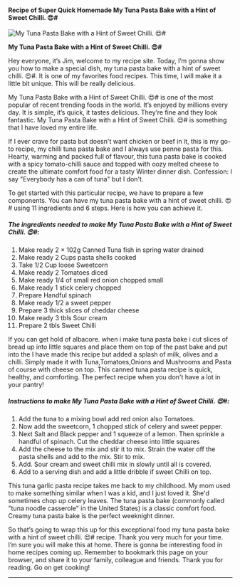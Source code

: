             

#### Recipe of Super Quick Homemade My Tuna Pasta Bake with a Hint of Sweet Chilli. 😍#

![My Tuna Pasta Bake with a Hint of Sweet Chilli. 😍#](https://img-global.cpcdn.com/recipes/d93e5202c74e8eac/751x532cq70/my-tuna-pasta-bake-with-a-hint-of-sweet-chilli-%f0%9f%98%8d-recipe-main-photo.jpg)

**My Tuna Pasta Bake with a Hint of Sweet Chilli. 😍#**

Hey everyone, it’s Jim, welcome to my recipe site. Today, I’m gonna show you how to make a special dish, my tuna pasta bake with a hint of sweet chilli. 😍#. It is one of my favorites food recipes. This time, I will make it a little bit unique. This will be really delicious.

My Tuna Pasta Bake with a Hint of Sweet Chilli. 😍# is one of the most popular of recent trending foods in the world. It’s enjoyed by millions every day. It is simple, it’s quick, it tastes delicious. They’re fine and they look fantastic. My Tuna Pasta Bake with a Hint of Sweet Chilli. 😍# is something that I have loved my entire life.

If I ever crave for pasta but doesn't want chicken or beef in it, this is my go-to recipe, my chilli tuna pasta bake and I always use penne pasta for this. Hearty, warming and packed full of flavour, this tuna pasta bake is cooked with a spicy tomato-chilli sauce and topped with oozy melted cheese to create the ultimate comfort food for a tasty Winter dinner dish. Confession: I say "Everybody has a can of tuna" but I don't.

To get started with this particular recipe, we have to prepare a few components. You can have my tuna pasta bake with a hint of sweet chilli. 😍# using 11 ingredients and 6 steps. Here is how you can achieve it.

##### The ingredients needed to make My Tuna Pasta Bake with a Hint of Sweet Chilli. 😍#:

1.  Make ready 2 × 102g Canned Tuna fish in spring water drained
2.  Make ready 2 Cups pasta shells cooked
3.  Take 1/2 Cup loose Sweetcorn
4.  Make ready 2 Tomatoes diced
5.  Make ready 1/4 of small red onion chopped small
6.  Make ready 1 stick celery chopped
7.  Prepare Handful spinach
8.  Make ready 1/2 a sweet pepper
9.  Prepare 3 thick slices of cheddar cheese
10.  Make ready 3 tbls Sour cream
11.  Prepare 2 tbls Sweet Chilli

If you can get hold of albacore. when i make tuna pasta bake i cut slices of bread up into little squares and place them on top of the past bake and put into the I have made this recipe but added a splash of milk, olives and a chilli. Simply made it with Tuna,Tomatoes,Onions and Mushrooms and Pasta of course with cheese on top. This canned tuna pasta recipe is quick, healthy, and comforting. The perfect recipe when you don't have a lot in your pantry!

##### Instructions to make My Tuna Pasta Bake with a Hint of Sweet Chilli. 😍#:

1.  Add the tuna to a mixing bowl add red onion also Tomatoes.
2.  Now add the sweetcorn, 1 chopped stick of celery and sweet pepper.
3.  Next Salt and Black pepper and 1 squeeze of a lemon. Then sprinkle a handful of spinach. Cut the cheddar cheese into little squares
4.  Add the cheese to the mix and stir it to mix. Strain the water off the pasta shells and add to the mix. Stir to mix.
5.  Add. Sour cream and sweet chilli mix in slowly until all is covered.
6.  Add to a serving dish and add a little dribble if sweet Chilli on top.

This tuna garlic pasta recipe takes me back to my childhood. My mom used to make something similar when I was a kid, and I just loved it. She'd sometimes chop up celery leaves. The tuna pasta bake (commonly called "tuna noodle casserole" in the United States) is a classic comfort food. Creamy tuna pasta bake is the perfect weeknight dinner.

So that’s going to wrap this up for this exceptional food my tuna pasta bake with a hint of sweet chilli. 😍# recipe. Thank you very much for your time. I’m sure you will make this at home. There is gonna be interesting food in home recipes coming up. Remember to bookmark this page on your browser, and share it to your family, colleague and friends. Thank you for reading. Go on get cooking!

* * *